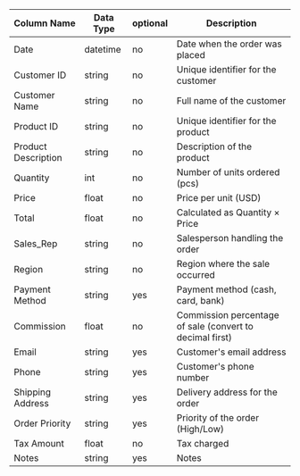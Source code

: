 | Column Name         | Data Type | optional | Description |
|---------------------|----------|----------|-------------|
| Date                | datetime | no       | Date when the order was placed |
| Customer ID         | string   | no       | Unique identifier for the customer |
| Customer Name       | string   | no       | Full name of the customer |
| Product ID          | string   | no       | Unique identifier for the product |
| Product Description | string   | no       | Description of the product |
| Quantity            | int      | no       | Number of units ordered (pcs) |
| Price               | float    | no       | Price per unit (USD) |
| Total               | float    | no       | Calculated as Quantity × Price |
| Sales_Rep           | string   | no       | Salesperson handling the order |
| Region              | string   | no       | Region where the sale occurred |
| Payment Method       | string   | yes       | Payment method (cash, card, bank) |
| Commission          | float    | no       | Commission percentage of sale (convert to decimal first) |
| Email               | string   | yes      | Customer's email address |
| Phone               | string   | yes       | Customer's phone number |
| Shipping Address     | string   | yes       | Delivery address for the order |
| Order Priority      | string   | yes       | Priority of the order (High/Low) |
| Tax Amount          | float    | no       | Tax charged |
| Notes          | string    | yes       | Notes |

